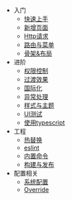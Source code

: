 * 入门
  * [快速上手](/start)
  * [新增页面](/addPage)
  * [Http请求](/httpRequest)
  * [路由与菜单](/router)
  * [骨架&布局](/skeleton)
* 进阶
  * [权限控制](/authority)
  * [过渡效果](/transition)
  * [国际化](/i18n)
  * [异常处理](/exception)
  * [样式与主题](/cssStyle)
  * [UI测试](/uiTest)
  * [使用typescript](/typescript)
* 工程
  * [热替换](/hotReload)
  * [eslint](/eslint)
  * [内置命令](/scripts)
  * [构建与发布](/deploy)
* 配置相关
  * [系统配置](/setting)
  * [Override](/override)